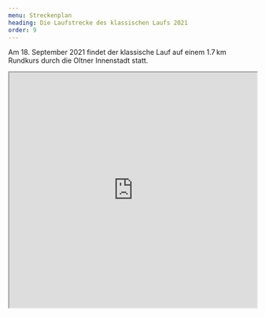 ```yaml
---
menu: Streckenplan
heading: Die Laufstrecke des klassischen Laufs 2021
order: 9
---
```

Am 18. September 2021 findet der klassische Lauf auf einem 1.7&#8239;km Rundkurs durch die Oltner Innenstadt statt.


<iframe src="https://www.google.com/maps/d/u/0/embed?mid=1mqKpH6tFvhF4Zi0MsXq9Bp0V-ZtYiM12"
width="100%" height="480"></iframe>